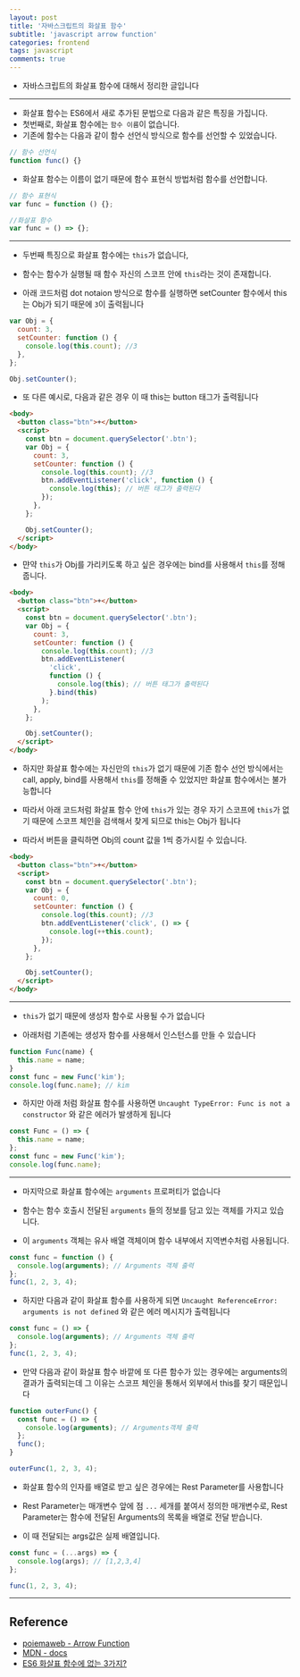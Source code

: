 ```yaml
---
layout: post
title: '자바스크립트의 화살표 함수'
subtitle: 'javascript arrow function'
categories: frontend
tags: javascript
comments: true
---
```


- 자바스크립트의 화살표 함수에 대해서 정리한 글입니다

---

- 화살표 함수는 ES6에서 새로 추가된 문법으로 다음과 같은 특징을 가집니다.
- 첫번째로, 화살표 함수에는 `함수 이름`이 없습니다.
- 기존에 함수는 다음과 같이 함수 선언식 방식으로 함수를 선언할 수 있었습니다.

```jsx
// 함수 선언식
function func() {}
```

- 화살표 함수는 이름이 없기 때문에 함수 표현식 방법처럼 함수를 선언합니다.

```jsx
// 함수 표현식
var func = function () {};

//화살표 함수
var func = () => {};
```

---

- 두번째 특징으로 화살표 함수에는 `this`가 없습니다,

- 함수는 함수가 실행될 때 함수 자신의 스코프 안에 `this`라는 것이 존재합니다.

- 아래 코드처럼 dot notaion 방식으로 함수를 실행하면 setCounter 함수에서 this는 Obj가 되기 때문에 `3`이 출력됩니다

```jsx
var Obj = {
  count: 3,
  setCounter: function () {
    console.log(this.count); //3
  },
};

Obj.setCounter();
```

- 또 다른 예시로, 다음과 같은 경우 이 때 this는 button 태그가 출력됩니다

```html
<body>
  <button class="btn">+</button>
  <script>
    const btn = document.querySelector('.btn');
    var Obj = {
      count: 3,
      setCounter: function () {
        console.log(this.count); //3
        btn.addEventListener('click', function () {
          console.log(this); // 버튼 태그가 출력된다
        });
      },
    };

    Obj.setCounter();
  </script>
</body>
```

- 먄약 `this`가 Obj를 가리키도록 하고 싶은 경우에는 bind를 사용해서 `this`를 정해줍니다.

```html
<body>
  <button class="btn">+</button>
  <script>
    const btn = document.querySelector('.btn');
    var Obj = {
      count: 3,
      setCounter: function () {
        console.log(this.count); //3
        btn.addEventListener(
          'click',
          function () {
            console.log(this); // 버튼 태그가 출력된다
          }.bind(this)
        );
      },
    };

    Obj.setCounter();
  </script>
</body>
```

- 하지만 화살표 함수에는 자신만의 `this`가 없기 때문에 기존 함수 선언 방식에서는 call, apply, bind를 사용해서 `this`를 정해줄 수 있었지만 화살표 함수에서는 불가능합니다

- 따라서 아래 코드처럼 화살표 함수 안에 `this`가 있는 경우 자기 스코프에 `this`가 없기 때문에 스코프 체인을 검색해서 찾게 되므로 this는 Obj가 됩니다

- 따라서 버튼을 클릭하면 Obj의 count 값을 1씩 증가시킬 수 있습니다.

```html
<body>
  <button class="btn">+</button>
  <script>
    const btn = document.querySelector('.btn');
    var Obj = {
      count: 0,
      setCounter: function () {
        console.log(this.count); //3
        btn.addEventListener('click', () => {
          console.log(++this.count);
        });
      },
    };

    Obj.setCounter();
  </script>
</body>
```

---

- `this`가 없기 때문에 생성자 함수로 사용될 수가 없습니다

- 아래처럼 기존에는 생성자 함수를 사용해서 인스턴스를 만들 수 있습니다

```javascript
function Func(name) {
  this.name = name;
}
const func = new Func('kim');
console.log(func.name); // kim
```

- 하지만 아래 처럼 화살표 함수를 사용하면 `Uncaught TypeError: Func is not a constructor` 와 같은 에러가 발생하게 됩니다

```javascript
const Func = () => {
  this.name = name;
};
const func = new Func('kim');
console.log(func.name);
```

---

- 마지막으로 화살표 함수에는 `arguments` 프로퍼티가 없습니다

- 함수는 함수 호출시 전달된 `arguments` 들의 정보를 담고 있는 객체를 가지고 있습니다.

- 이 `arguments` 객체는 유사 배열 객체이며 함수 내부에서 지역변수처럼 사용됩니다.

```javascript
const func = function () {
  console.log(arguments); // Arguments 객체 출력
};
func(1, 2, 3, 4);
```

- 하지만 다음과 같이 화살표 함수를 사용하게 되면 `Uncaught ReferenceError: arguments is not defined` 와 같은 에러 메시지가 출력됩니다

```javascript
const func = () => {
  console.log(arguments); // Arguments 객체 출력
};
func(1, 2, 3, 4);
```

- 만약 다음과 같이 화살표 함수 바깥에 또 다른 함수가 있는 경우에는 arguments의 결과가 출력되는데 그 이유는 스코프 체인을 통해서 외부에서 this를 찾기 때문입니다

```javascript
function outerFunc() {
  const func = () => {
    console.log(arguments); // Arguments객체 출력
  };
  func();
}

outerFunc(1, 2, 3, 4);
```

- 화살표 함수의 인자를 배열로 받고 싶은 경우에는 Rest Parameter를 사용합니다

- Rest Parameter는 매개변수 앞에 점 `...` 세개를 붙여서 정의한 매개변수로, Rest Parameter는 함수에 전달된 Arguments의 목록을 배열로 전달 받습니다.

- 이 때 전달되는 args값은 실제 배열입니다.

```javascript
const func = (...args) => {
  console.log(args); // [1,2,3,4]
};

func(1, 2, 3, 4);
```

---

## Reference

- [poiemaweb - Arrow Function](https://poiemaweb.com/es6-arrow-function)
- [MDN - docs](https://developer.mozilla.org/ko/docs/Web/JavaScript/Reference/Functions/%EC%95%A0%EB%A1%9C%EC%9A%B0_%ED%8E%91%EC%85%98)
- [ES6 화살표 함수에 없는 3가지?](https://www.youtube.com/watch?v=4zjKltnIBug)
